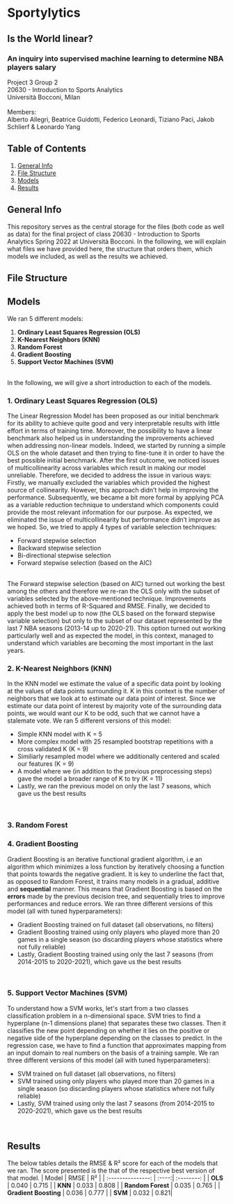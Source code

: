 # Sportylytics
## Is the World linear?
### An inquiry into supervised machine learning to determine NBA players salary
Project 3 Group 2 <br />
20630 - Introduction to Sports Analytics <br />
Università Bocconi, Milan
<br />
<br />
Members:<br />
Alberto Allegri, Beatrice Guidotti, Federico Leonardi, Tiziano Paci, Jakob Schlierf & Leonardo Yang <br />



## Table of Contents
1. [General Info](#general-info)
2. [File Structure](#file-structure)
3. [Models](#models)
4. [Results](#results)


## General Info
This repository serves as the central storage for the files (both code as well as data) for the final project of class 20630 - Introduction to Sports Analytics Spring 2022 at Università Bocconi. In the following, we will explain what files we have provided here, the structure that orders them, which models we included, as well as the results we achieved.  
## File Structure

## Models

We ran 5 different models:
1. **Ordinary Least Squares Regression (OLS)**
2. **K-Nearest Neighbors (KNN)**
3. **Random Forest**
4. **Gradient Boosting**
5. **Support Vector Machines (SVM)**
<br />
In the following, we will give a short introduction to each of the models.

### 1. Ordinary Least Squares Regression (OLS)
The Linear Regression Model has been proposed as our initial benchmark for its ability to achieve quite good and very interpretable results with little effort in terms of training time. Moreover, the possibility to have a linear benchmark also helped us in understanding the improvements achieved when addressing non-linear models. Indeed, we started by running a simple OLS on the whole dataset and then trying to fine-tune it in order to have the best possible initial benchmark. After the first outcome, we noticed issues of multicollinearity across variables which result in making our model unreliable. Therefore, we decided to address the issue in various ways:
Firstly, we manually excluded the variables which provided the highest source of collinearity. However, this approach didn’t help in improving the performance.
Subsequently, we became a bit more formal by applying PCA as a variable reduction technique to understand which components could provide the most relevant information for our purpose. As expected, we eliminated the issue of multicollinearity but performance didn’t improve as we hoped.
So, we tried to apply 4 types of variable selection techniques:
*	Forward stepwise selection
*	Backward stepwise selection
*	Bi-directional stepwise selection
*	Forward stepwise selection (based on the AIC)
<br />
The Forward stepwise selection (based on AIC) turned out working the best among the others and therefore we re-ran the OLS only with the subset of variables selected by the above-mentioned technique. Improvements achieved both in terms of R-Squared and RMSE.
Finally, we decided to apply the best model up to now (the OLS based on the forward stepwise variable selection) but only to the subset of our dataset represented by the last 7 NBA seasons (2013-14 up to 2020-21). This option turned out working particularly well and as expected the model, in this context, managed to understand which variables are becoming the most important in the last years.


### 2. K-Nearest Neighbors (KNN)
In the KNN model we estimate the value of a specific data point by looking at the values of data points surrounding it. K in this context is the number of neighbors that we look at to estimate our data point of interest. Since we estimate our data point of interest by majority vote of the surrounding data points, we would want our K to be odd, such that we cannot have a stalemate vote. We ran 5 different versions of this model:
* Simple KNN model with K = 5
* More complex model with 25 resampled bootstrap repetitions with a cross validated K (K = 9)
* Similiarly resampled model where we additionally centered and scaled our features (K = 9)
* A model where we (in addition to the previous preprocessing steps) gave the model a broader range of K to try (K = 11)
* Lastly, we ran the previous model on only the last 7 seasons, which gave us the best results
<br />

### 3. Random Forest

### 4. Gradient Boosting
Gradient Boosting is an iterative functional gradient algorithm, i.e an algorithm which minimizes a loss function by iteratively choosing a function that points towards the negative gradient. It is key to underline the fact that, as opposed to Random Forest, it trains many models in a gradual, additive and **sequential** manner. This means that Gradient Boosting is based on the **errors** made by the previous decision tree, and sequentially tries to improve performances and reduce errors. We ran three different versions of this model (all with tuned hyperparameters):
* Gradient Boosting trained on full dataset (all observations, no filters)
* Gradient Boosting trained using only players who played more than 20 games in a single season (so discarding players whose statistics where not fully reliable)
* Lastly, Gradient Boosting trained using only the last 7 seasons (from 2014-2015 to 2020-2021), which gave us the best results
<br />

### 5. Support Vector Machines (SVM)
To understand how a SVM works, let's start from a two classes classification problem in a n-dimensional space. SVM tries to find a hyperplane (n-1 dimensions plane) that separates these two classes. Then it classifies the new point depending on whether it lies on the positive or negative side of the hyperplane depending on the classes to predict. In the regression case, we have to find a function that approximates mapping from an input domain to real numbers on the basis of a training sample. We ran three different versions of this model (all with tuned hyperparameters):
* SVM trained on full dataset (all observations, no filters)
* SVM trained using only players who played more than 20 games in a single season (so discarding players whose statistics where not fully reliable)
* Lastly, SVM trained using only the last 7 seasons (from 2014-2015 to 2020-2021), which gave us the best results
<br />

## Results
The below tables details the RMSE & R&#x00B2; score for each of the models that we ran. The score presented is the that of the respective best version of that model.
| Model             | RMSE  | R&#x00B2;  |
| :---------------: | :----:| :--------: |
| **OLS**           | 0.040 | 0.715 |
| **KNN**           | 0.033 | 0.808 |
| **Random Forest**   | 0.035 | 0.765 |
| **Gradient Boosting** | 0.036 | 0.777 |
| **SVM**           | 0.032 | 0.821|

